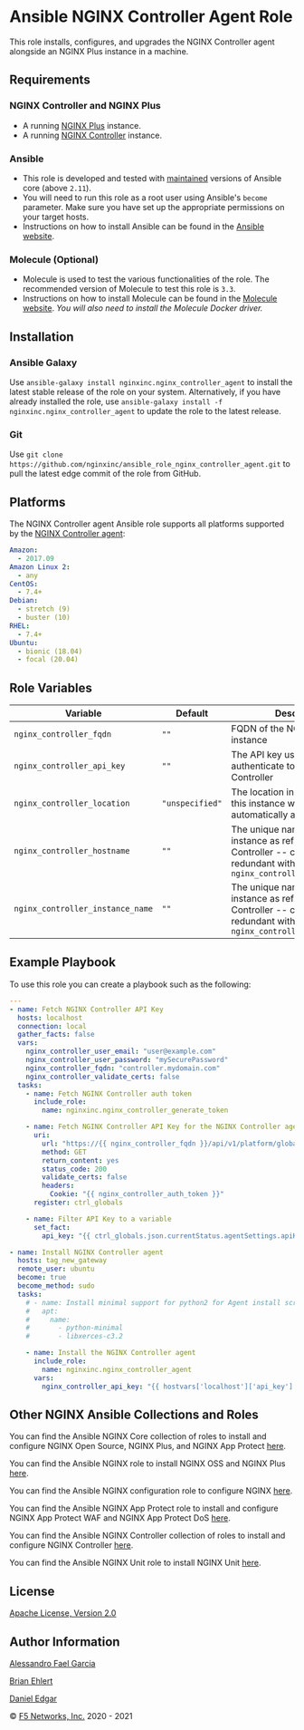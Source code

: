 # Ansible NGINX Controller Agent Role

This role installs, configures, and upgrades the NGINX Controller agent alongside an NGINX Plus instance in a machine.

## Requirements

### NGINX Controller and NGINX Plus

* A running [NGINX Plus](https://www.nginx.com/products/nginx/) instance.
* A running [NGINX Controller](https://www.nginx.com/products/nginx-controller/) instance.

### Ansible

* This role is developed and tested with [maintained](https://docs.ansible.com/ansible/devel/reference_appendices/release_and_maintenance.html) versions of Ansible core (above `2.11`).
* You will need to run this role as a root user using Ansible's `become` parameter. Make sure you have set up the appropriate permissions on your target hosts.
* Instructions on how to install Ansible can be found in the [Ansible website](https://docs.ansible.com/ansible/latest/installation_guide/intro_installation.html#upgrading-ansible-from-version-2-9-and-older-to-version-2-10-or-later).

### Molecule (Optional)

* Molecule is used to test the various functionalities of the role. The recommended version of Molecule to test this role is `3.3`.
* Instructions on how to install Molecule can be found in the [Molecule website](https://molecule.readthedocs.io/en/latest/installation.html). _You will also need to install the Molecule Docker driver._

## Installation

### Ansible Galaxy

Use `ansible-galaxy install nginxinc.nginx_controller_agent` to install the latest stable release of the role on your system. Alternatively, if you have already installed the role, use `ansible-galaxy install -f nginxinc.nginx_controller_agent` to update the role to the latest release.

### Git

Use `git clone https://github.com/nginxinc/ansible_role_nginx_controller_agent.git` to pull the latest edge commit of the role from GitHub.

## Platforms

The NGINX Controller agent Ansible role supports all platforms supported by the [NGINX Controller agent](https://docs.nginx.com/nginx-controller/admin-guides/install/nginx-controller-tech-specs/):

```yaml
Amazon:
  - 2017.09
Amazon Linux 2:
  - any
CentOS:
  - 7.4+
Debian:
  - stretch (9)
  - buster (10)
RHEL:
  - 7.4+
Ubuntu:
  - bionic (18.04)
  - focal (20.04)
```

## Role Variables

| Variable | Default | Description | Required |
| -------- | ------- | ----------- | -------- |
| `nginx_controller_fqdn` | `""` | FQDN of the NGINX Controller instance | Yes |
| `nginx_controller_api_key` | `""` | The API key used to authenticate to NGINX Controller | Yes |
| `nginx_controller_location` | `"unspecified"` | The location in NGINX Controller this instance will be automatically added to | No |
| `nginx_controller_hostname` | `""` | The unique name of the NGINX instance as reflected in NGINX Controller -- currently redundant with `nginx_controller_instance_name` | No |
| `nginx_controller_instance_name` | `""` | The unique name of the NGINX instance as reflected in NGINX Controller -- currently redundant with `nginx_controller_hostname` | No |

## Example Playbook

To use this role you can create a playbook such as the following:

```yaml
---
- name: Fetch NGINX Controller API Key
  hosts: localhost
  connection: local
  gather_facts: false
  vars:
    nginx_controller_user_email: "user@example.com"
    nginx_controller_user_password: "mySecurePassword"
    nginx_controller_fqdn: "controller.mydomain.com"
    nginx_controller_validate_certs: false
  tasks:
    - name: Fetch NGINX Controller auth token
      include_role:
        name: nginxinc.nginx_controller_generate_token

    - name: Fetch NGINX Controller API Key for the NGINX Controller agent registration
      uri:
        url: "https://{{ nginx_controller_fqdn }}/api/v1/platform/global"
        method: GET
        return_content: yes
        status_code: 200
        validate_certs: false
        headers:
          Cookie: "{{ nginx_controller_auth_token }}"
      register: ctrl_globals

    - name: Filter API Key to a variable
      set_fact:
        api_key: "{{ ctrl_globals.json.currentStatus.agentSettings.apiKey }}"

- name: Install NGINX Controller agent
  hosts: tag_new_gateway
  remote_user: ubuntu
  become: true
  become_method: sudo
  tasks:
    # - name: Install minimal support for python2 for Agent install script
    #   apt:
    #     name:
    #       - python-minimal
    #       - libxerces-c3.2

    - name: Install the NGINX Controller agent
      include_role:
        name: nginxinc.nginx_controller_agent
      vars:
        nginx_controller_api_key: "{{ hostvars['localhost']['api_key'] }}"
```

## Other NGINX Ansible Collections and Roles

You can find the Ansible NGINX Core collection of roles to install and configure NGINX Open Source, NGINX Plus, and NGINX App Protect [here](https://github.com/nginxinc/ansible-collection-nginx).

You can find the Ansible NGINX role to install NGINX OSS and NGINX Plus [here](https://github.com/nginxinc/ansible-role-nginx).

You can find the Ansible NGINX configuration role to configure NGINX [here](https://github.com/nginxinc/ansible-role-nginx-config).

You can find the Ansible NGINX App Protect role to install and configure NGINX App Protect WAF and NGINX App Protect DoS [here](https://github.com/nginxinc/ansible-role-nginx-app-protect).

You can find the Ansible NGINX Controller collection of roles to install and configure NGINX Controller [here](https://github.com/nginxinc/ansible-collection-nginx_controller).

You can find the Ansible NGINX Unit role to install NGINX Unit [here](https://github.com/nginxinc/ansible-role-nginx-unit).

## License

[Apache License, Version 2.0](https://github.com/nginxinc/ansible-role-nginx-config/blob/main/LICENSE)

## Author Information

[Alessandro Fael Garcia](https://github.com/alessfg)

[Brian Ehlert](https://github.com/brianehlert)

[Daniel Edgar](https://github.com/aknot242)

&copy; [F5 Networks, Inc.](https://www.f5.com/) 2020 - 2021
